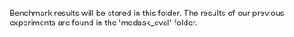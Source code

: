 Benchmark results will be stored in this folder. The results of our previous experiments are found in the 'medask_eval' folder.
